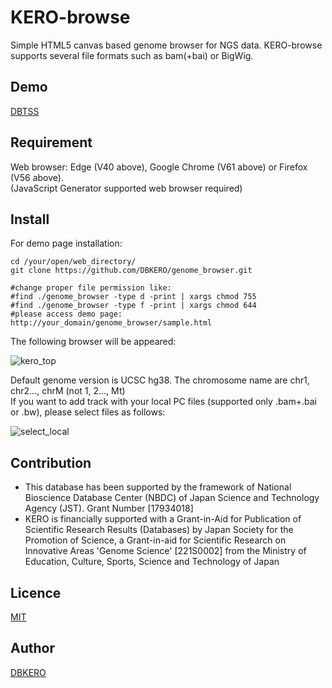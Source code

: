 KERO-browse
====

Simple HTML5 canvas based genome browser for NGS data.
KERO-browse supports several file formats such as bam(+bai) or BigWig.

## Demo

[DBTSS](https://dbtss.hgc.jp/#kero:chr1:99,950,000-100,050,000)

## Requirement

Web browser: Edge (V40 above), Google Chrome (V61 above) or Firefox (V56 above).  
(JavaScript Generator supported web browser required)

## Install
For demo page installation:

    cd /your/open/web_directory/
    git clone https://github.com/DBKERO/genome_browser.git
    
    #change proper file permission like:
    #find ./genome_browser -type d -print | xargs chmod 755
    #find ./genome_browser -type f -print | xargs chmod 644
    #please access demo page: http://your_domain/genome_browser/sample.html

The following browser will be appeared:

![kero_top](http://kero.hgc.jp/images/kero_demo/demo_top.png "kero_top")

Default genome version is UCSC hg38. The chromosome name are chr1, chr2..., chrM (not 1, 2..., Mt)  
If you want to add track with your local PC files (supported only .bam+.bai or .bw), please select files as follows:

![select_local](http://kero.hgc.jp/images/kero_demo/select_local_files.png "select_local")


## Contribution

- This database has been supported by the framework of National Bioscience Database Center (NBDC) of Japan Science and Technology Agency (JST). Grant Number [17934018]
- KERO is financially supported with a Grant-in-Aid for Publication of Scientific Research Results (Databases) by Japan Society for the Promotion of Science, a Grant-in-aid for Scientific Research on Innovative Areas 'Genome Science' [221S0002] from the Ministry of Education, Culture, Sports, Science and Technology of Japan

## Licence

[MIT](https://github.com/tcnksm/tool/blob/master/LICENCE)

## Author

[DBKERO](https://github.com/DBKERO/)

